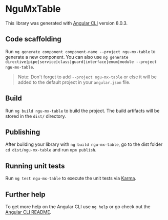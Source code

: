 # NguMxTable

This library was generated with [Angular CLI](https://github.com/angular/angular-cli) version 8.0.3.

## Code scaffolding

Run `ng generate component component-name --project ngu-mx-table` to generate a new component. You can also use `ng generate directive|pipe|service|class|guard|interface|enum|module --project ngu-mx-table`.
> Note: Don't forget to add `--project ngu-mx-table` or else it will be added to the default project in your `angular.json` file. 

## Build

Run `ng build ngu-mx-table` to build the project. The build artifacts will be stored in the `dist/` directory.

## Publishing

After building your library with `ng build ngu-mx-table`, go to the dist folder `cd dist/ngu-mx-table` and run `npm publish`.

## Running unit tests

Run `ng test ngu-mx-table` to execute the unit tests via [Karma](https://karma-runner.github.io).

## Further help

To get more help on the Angular CLI use `ng help` or go check out the [Angular CLI README](https://github.com/angular/angular-cli/blob/master/README.md).
